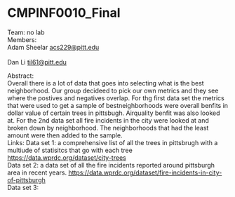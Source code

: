 # CMPINF0010_Final
Team: no lab<br>
Members: <br>
Adam Sheelar acs229@pitt.edu<br><br>
Dan Li til61@pitt.edu

Abstract: <br>
Overall there is a lot of data that goes into selecting what is the best neighborhood. Our group decideed to pick our own metrics and they see where the postives and negatives overlap. For thg first data set the metrics that were used to get a sample of bestneighborhoods were overall benfits in dollar value of certain trees in pittsbugh. Airquality benfit was also looked at. For the 2nd data set all fire incidents in the city were looked at and broken down by neighborhood. The neighborhoods that had the least amount were then added to the sample.
<br>
Links: 
Data set 1: a comprehensive list of all the trees in pittsbrugh with a multiude of statisitcs that go with each tree
https://data.wprdc.org/dataset/city-trees
<br>
Data set 2: a data set of all the fire incidents reported around pittsburgh area in recent years.
https://data.wprdc.org/dataset/fire-incidents-in-city-of-pittsburgh
<br>
Data set 3: 



